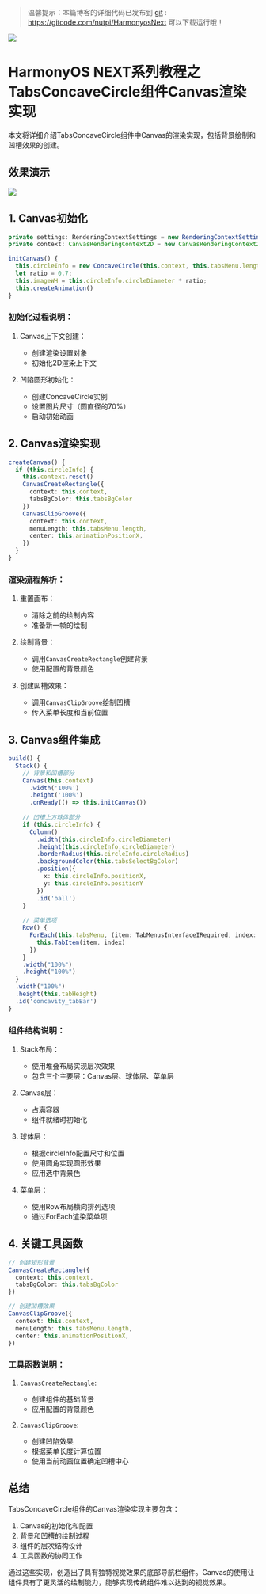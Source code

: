 > 温馨提示：本篇博客的详细代码已发布到 [git](https://gitcode.com/nutpi/HarmonyosNext) : https://gitcode.com/nutpi/HarmonyosNext 可以下载运行哦！

![](https://files.mdnice.com/user/47561/e7866215-2919-4450-90eb-21112b7974a1.png)
# HarmonyOS NEXT系列教程之 TabsConcaveCircle组件Canvas渲染实现

本文将详细介绍TabsConcaveCircle组件中Canvas的渲染实现，包括背景绘制和凹槽效果的创建。
## 效果演示

![](https://files.mdnice.com/user/47561/c2894823-0343-4de9-a551-e971b3e8daff.gif)
## 1. Canvas初始化

```typescript
private settings: RenderingContextSettings = new RenderingContextSettings(true);
private context: CanvasRenderingContext2D = new CanvasRenderingContext2D(this.settings);

initCanvas() {
  this.circleInfo = new ConcaveCircle(this.context, this.tabsMenu.length);
  let ratio = 0.7;
  this.imageWH = this.circleInfo.circleDiameter * ratio;
  this.createAnimation()
}
```

### 初始化过程说明：
1. Canvas上下文创建：
   - 创建渲染设置对象
   - 初始化2D渲染上下文

2. 凹陷圆形初始化：
   - 创建ConcaveCircle实例
   - 设置图片尺寸（圆直径的70%）
   - 启动初始动画

## 2. Canvas渲染实现

```typescript
createCanvas() {
  if (this.circleInfo) {
    this.context.reset()
    CanvasCreateRectangle({
      context: this.context,
      tabsBgColor: this.tabsBgColor
    })
    CanvasClipGroove({
      context: this.context,
      menuLength: this.tabsMenu.length,
      center: this.animationPositionX,
    })
  }
}
```

### 渲染流程解析：
1. 重置画布：
   - 清除之前的绘制内容
   - 准备新一帧的绘制

2. 绘制背景：
   - 调用`CanvasCreateRectangle`创建背景
   - 使用配置的背景颜色

3. 创建凹槽效果：
   - 调用`CanvasClipGroove`绘制凹槽
   - 传入菜单长度和当前位置

## 3. Canvas组件集成

```typescript
build() {
  Stack() {
    // 背景和凹槽部分
    Canvas(this.context)
      .width('100%')
      .height('100%')
      .onReady(() => this.initCanvas())
    
    // 凹槽上方球体部分
    if (this.circleInfo) {
      Column()
        .width(this.circleInfo.circleDiameter)
        .height(this.circleInfo.circleDiameter)
        .borderRadius(this.circleInfo.circleRadius)
        .backgroundColor(this.tabsSelectBgColor)
        .position({
          x: this.circleInfo.positionX,
          y: this.circleInfo.positionY
        })
        .id('ball')
    }
    
    // 菜单选项
    Row() {
      ForEach(this.tabsMenu, (item: TabMenusInterfaceIRequired, index: number) => {
        this.TabItem(item, index)
      })
    }
    .width("100%")
    .height("100%")
  }
  .width("100%")
  .height(this.tabHeight)
  .id('concavity_tabBar')
}
```

### 组件结构说明：
1. Stack布局：
   - 使用堆叠布局实现层次效果
   - 包含三个主要层：Canvas层、球体层、菜单层

2. Canvas层：
   - 占满容器
   - 组件就绪时初始化

3. 球体层：
   - 根据circleInfo配置尺寸和位置
   - 使用圆角实现圆形效果
   - 应用选中背景色

4. 菜单层：
   - 使用Row布局横向排列选项
   - 通过ForEach渲染菜单项

## 4. 关键工具函数

```typescript
// 创建矩形背景
CanvasCreateRectangle({
  context: this.context,
  tabsBgColor: this.tabsBgColor
})

// 创建凹槽效果
CanvasClipGroove({
  context: this.context,
  menuLength: this.tabsMenu.length,
  center: this.animationPositionX,
})
```

### 工具函数说明：
1. `CanvasCreateRectangle`:
   - 创建组件的基础背景
   - 应用配置的背景颜色

2. `CanvasClipGroove`:
   - 创建凹陷效果
   - 根据菜单长度计算位置
   - 使用当前动画位置确定凹槽中心

## 总结

TabsConcaveCircle组件的Canvas渲染实现主要包含：
1. Canvas的初始化和配置
2. 背景和凹槽的绘制过程
3. 组件的层次结构设计
4. 工具函数的协同工作

通过这些实现，创造出了具有独特视觉效果的底部导航栏组件。Canvas的使用让组件具有了更灵活的绘制能力，能够实现传统组件难以达到的视觉效果。
